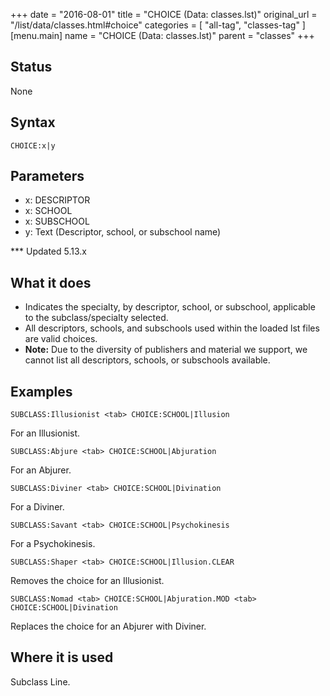 +++
date = "2016-08-01"
title = "CHOICE (Data: classes.lst)"
original_url = "/list/data/classes.html#choice"
categories = [ "all-tag", "classes-tag" ]
[menu.main]
    name = "CHOICE (Data: classes.lst)"
    parent = "classes"
+++

## Status

None

## Syntax

`CHOICE:x|y`

## Parameters

-   x: DESCRIPTOR
-   x: SCHOOL
-   x: SUBSCHOOL
-   y: Text (Descriptor, school, or subschool name)



<span id="choice"></span> \*\*\* Updated 5.13.x

What it does
------------

-   Indicates the specialty, by descriptor, school, or subschool,
    applicable to the subclass/specialty selected.
-   All descriptors, schools, and subschools used within the loaded lst
    files are valid choices.
-   **Note:** Due to the diversity of publishers and material we
    support, we cannot list all descriptors, schools, or
    subschools available.

Examples
--------

`SUBCLASS:Illusionist <tab> CHOICE:SCHOOL|Illusion`

For an Illusionist.

`SUBCLASS:Abjure <tab> CHOICE:SCHOOL|Abjuration`

For an Abjurer.

`SUBCLASS:Diviner <tab> CHOICE:SCHOOL|Divination`

For a Diviner.

`SUBCLASS:Savant <tab> CHOICE:SCHOOL|Psychokinesis`

For a Psychokinesis.

`SUBCLASS:Shaper <tab> CHOICE:SCHOOL|Illusion.CLEAR`

Removes the choice for an Illusionist.

`SUBCLASS:Nomad <tab> CHOICE:SCHOOL|Abjuration.MOD <tab> CHOICE:SCHOOL|Divination`

Replaces the choice for an Abjurer with Diviner.

Where it is used
----------------

Subclass Line.



